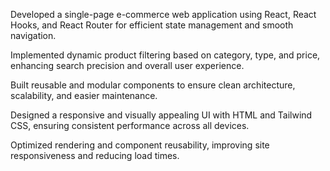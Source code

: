 Developed a single-page e-commerce web application using React, React Hooks, and React Router for efficient state management and smooth navigation.

Implemented dynamic product filtering based on category, type, and price, enhancing search precision and overall user experience.

Built reusable and modular components to ensure clean architecture, scalability, and easier maintenance.

Designed a responsive and visually appealing UI with HTML and Tailwind CSS, ensuring consistent performance across all devices.

Optimized rendering and component reusability, improving site responsiveness and reducing load times.
